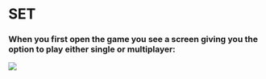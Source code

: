 # SET


### When you first open the game you see a screen giving you the option to play either single or multiplayer:

![](screenshots/mainscreen)







